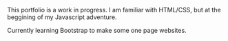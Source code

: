 This portfolio is a work in progress. I am familiar with HTML/CSS, but at the beggining of my Javascript adventure.

Currently learning Bootstrap to make some one page websites.
